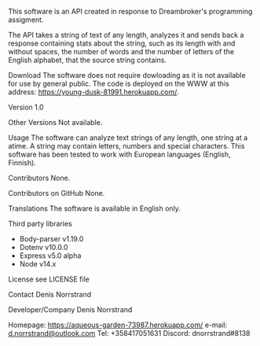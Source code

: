 This software is an API created in response to Dreambroker's programming assigment.

The API takes a string of text of any length, analyzes it and sends back a response containing stats about the string, such as its length with and without spaces, the number
of words and the number of letters of the English alphabet, that the source string contains.

Download
The software does not require dowloading as it is not available for use by general public. 
The code is deployed on the WWW at this address: https://young-dusk-81991.herokuapp.com/.


Version 
1.0

Other Versions
Not available.

Usage
The software can analyze text strings of any length, one string at a atime. A string may contain letters, numbers and special characters. This software has been tested to work with 
European languages (English, Finnish). 

Contributors
None.

Contributors on GitHub
None.

Translations
The software is available in English only.

Third party libraries
- Body-parser v1.19.0
- Dotenv v10.0.0
- Express v5.0 alpha
- Node v14.x

License
see LICENSE file

Contact
Denis Norrstrand

Developer/Company
Denis Norrstrand

Homepage: https://aqueous-garden-73987.herokuapp.com/
e-mail: d.norrstrand@outlook.com
Tel: +358417051631
Discord: dnorrstrand#8138

